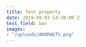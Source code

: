 ```yaml
---
title: Test property
date: 2019-09-03 14:30:00 Z
test_field: bar
images:
- "/uploads/ANORAKTV.png"
---
```


